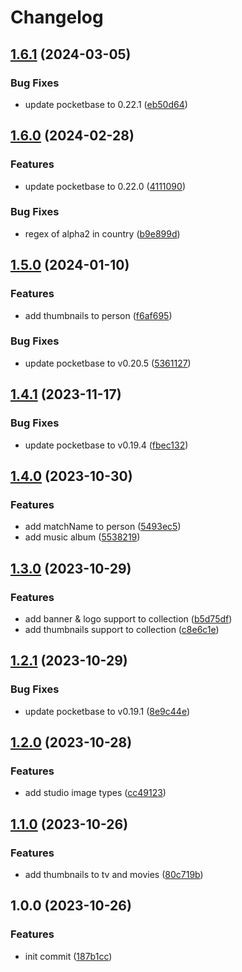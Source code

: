 # Changelog

## [1.6.1](https://github.com/media-data-hub/media-data-hub/compare/v1.6.0...v1.6.1) (2024-03-05)


### Bug Fixes

* update pocketbase to 0.22.1 ([eb50d64](https://github.com/media-data-hub/media-data-hub/commit/eb50d64fba9bb81601de3ef7f2e1621718649267))

## [1.6.0](https://github.com/media-data-hub/media-data-hub/compare/v1.5.0...v1.6.0) (2024-02-28)


### Features

* update pocketbase to 0.22.0 ([4111090](https://github.com/media-data-hub/media-data-hub/commit/4111090b2cec3b6ef5c8147246cb425bdde77bd6))


### Bug Fixes

* regex of alpha2 in country ([b9e899d](https://github.com/media-data-hub/media-data-hub/commit/b9e899de2cee95cd0f1f396f1c5bfa45f38c8463))

## [1.5.0](https://github.com/media-data-hub/media-data-hub/compare/v1.4.1...v1.5.0) (2024-01-10)


### Features

* add thumbnails to person ([f6af695](https://github.com/media-data-hub/media-data-hub/commit/f6af695549d58b5b7e09a2a93f1f3f53cbb46539))


### Bug Fixes

* update pocketbase to v0.20.5 ([5361127](https://github.com/media-data-hub/media-data-hub/commit/536112716fbaad27ee8fbae6ba47df5d50f9ad35))

## [1.4.1](https://github.com/media-data-hub/media-data-hub/compare/v1.4.0...v1.4.1) (2023-11-17)


### Bug Fixes

* update pocketbase to v0.19.4 ([fbec132](https://github.com/media-data-hub/media-data-hub/commit/fbec132053adc192718366367f1b7781b0ea16f0))

## [1.4.0](https://github.com/media-data-hub/media-data-hub/compare/v1.3.0...v1.4.0) (2023-10-30)


### Features

* add matchName to person ([5493ec5](https://github.com/media-data-hub/media-data-hub/commit/5493ec5b0ac21e915a18b1f7f02e58110b90355a))
* add music album ([5538219](https://github.com/media-data-hub/media-data-hub/commit/553821922078be165ded435836a26f37b3eabb73))

## [1.3.0](https://github.com/media-data-hub/media-data-hub/compare/v1.2.1...v1.3.0) (2023-10-29)


### Features

* add banner & logo support to collection ([b5d75df](https://github.com/media-data-hub/media-data-hub/commit/b5d75df8f7a756212c5c0ccd2b6d6079179756bb))
* add thumbnails support to collection ([c8e6c1e](https://github.com/media-data-hub/media-data-hub/commit/c8e6c1e6133a7c1ca2ba0044746f4a35a3a256d4))

## [1.2.1](https://github.com/media-data-hub/media-data-hub/compare/v1.2.0...v1.2.1) (2023-10-29)


### Bug Fixes

* update pocketbase to v0.19.1 ([8e9c44e](https://github.com/media-data-hub/media-data-hub/commit/8e9c44e9b2adface456e89382f3a7ebefb949445))

## [1.2.0](https://github.com/media-data-hub/media-data-hub/compare/v1.1.0...v1.2.0) (2023-10-28)


### Features

* add studio image types ([cc49123](https://github.com/media-data-hub/media-data-hub/commit/cc4912376e69c047cf57dbff54dd3c07d2af5aa0))

## [1.1.0](https://github.com/media-data-hub/media-data-hub/compare/v1.0.0...v1.1.0) (2023-10-26)


### Features

* add thumbnails to tv and movies ([80c719b](https://github.com/media-data-hub/media-data-hub/commit/80c719bb71cf40c3e40a83c6a1dcf3757ded154d))

## 1.0.0 (2023-10-26)


### Features

* init commit ([187b1cc](https://github.com/media-data-hub/media-data-hub/commit/187b1ccb7d41a8b497e793df7be315d60aa4afad))
